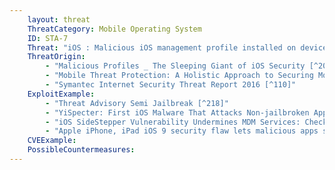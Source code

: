 ```yaml
---
    layout: threat
    ThreatCategory: Mobile Operating System
    ID: STA-7
    Threat: "iOS : Malicious iOS management profile installed on device, used for example to install unauthorized root certificates to enable man-in-the-middle network eavesdropping or manipulation"
    ThreatOrigin:
        - "Malicious Profiles _ The Sleeping Giant of iOS Security [^205]"
        - "Mobile Threat Protection: A Holistic Approach to Securing Mobile Data and Devices [^61]"
        - "Symantec Internet Security Threat Report 2016 [^110]"
    ExploitExample:
        - "Threat Advisory Semi Jailbreak [^218]"
        - "YiSpecter: First iOS Malware That Attacks Non-jailbroken Apple iOS Devices by Abusing Private APIs [^43]"
        - "iOS SideStepper Vulnerability Undermines MDM Services: Check Point [^44]"
        - "Apple iPhone, iPad iOS 9 security flaw lets malicious apps sneak onto enterprise devices [^45]"
    CVEExample:
    PossibleCountermeasures:
---
```

